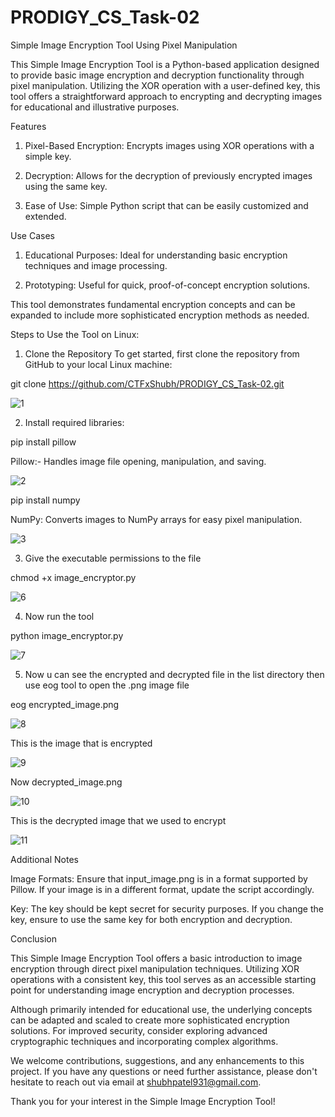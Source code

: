 # PRODIGY_CS_Task-02
Simple Image Encryption Tool Using Pixel Manipulation

This Simple Image Encryption Tool is a Python-based application designed to provide basic image encryption and decryption functionality through pixel manipulation. Utilizing the XOR operation with a user-defined key, this tool offers a straightforward approach to encrypting and decrypting images for educational and illustrative purposes.

Features

1. Pixel-Based Encryption: Encrypts images using XOR operations with a simple key.

2. Decryption: Allows for the decryption of previously encrypted images using the same key.

3. Ease of Use: Simple Python script that can be easily customized and extended.

Use Cases

1. Educational Purposes: Ideal for understanding basic encryption techniques and image processing.

2. Prototyping: Useful for quick, proof-of-concept encryption solutions.

This tool demonstrates fundamental encryption concepts and can be expanded to include more sophisticated encryption methods as needed.

Steps to Use the Tool on Linux:

1. Clone the Repository To get started, first clone the repository from GitHub to your local Linux machine:

git clone https://github.com/CTFxShubh/PRODIGY_CS_Task-02.git

![1](https://github.com/user-attachments/assets/e378ce80-1e4e-4cc1-9a54-3d62f5e995fe)

2. Install required libraries:

pip install pillow 

Pillow:- Handles image file opening, manipulation, and saving.

![2](https://github.com/user-attachments/assets/fa4b410e-49f5-4292-8dc9-325baeb5e327)

pip install numpy

NumPy: Converts images to NumPy arrays for easy pixel manipulation.

![3](https://github.com/user-attachments/assets/cc8c5d5b-0aa2-480d-9521-44fb0e0092d2)

3. Give the executable permissions to the file

chmod +x image_encryptor.py

![6](https://github.com/user-attachments/assets/e8d0cc4c-4437-4a47-bfd0-ef63a664f0bd)

4. Now run the tool

python image_encryptor.py

![7](https://github.com/user-attachments/assets/f8194a90-ce8e-40ae-be6b-d16510e2c9fe)

5. Now u can see the encrypted and decrypted file in the list directory then use eog tool to open the .png image file

 eog encrypted_image.png

 ![8](https://github.com/user-attachments/assets/147e87e2-d108-4bc8-a977-3caae55141d8)

This is the image that is encrypted 

![9](https://github.com/user-attachments/assets/67476c28-625b-49e6-b44e-c1b185757600)

Now decrypted_image.png

![10](https://github.com/user-attachments/assets/81d79b5d-9be7-409a-8de9-4041c4fab215)

This is the decrypted image that we used to encrypt

![11](https://github.com/user-attachments/assets/12f838cd-1f7d-4382-8606-d295ad00da7b)

Additional Notes

Image Formats: Ensure that input_image.png is in a format supported by Pillow. If your image is in a different format, update the script accordingly.

Key: The key should be kept secret for security purposes. If you change the key, ensure to use the same key for both encryption and decryption.

Conclusion

This Simple Image Encryption Tool offers a basic introduction to image encryption through direct pixel manipulation techniques. Utilizing XOR operations with a consistent key, this tool serves as an accessible starting point for understanding image encryption and decryption processes.

Although primarily intended for educational use, the underlying concepts can be adapted and scaled to create more sophisticated encryption solutions. For improved security, consider exploring advanced cryptographic techniques and incorporating complex algorithms.

We welcome contributions, suggestions, and any enhancements to this project. If you have any questions or need further assistance, please don't hesitate to reach out via email at shubhpatel931@gmail.com.

Thank you for your interest in the Simple Image Encryption Tool!

